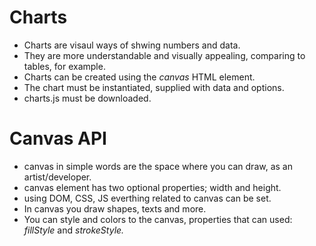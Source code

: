 # Charts
- Charts are visaul ways of shwing numbers and data. 
- They are more understandable and visually appealing, comparing to tables, for example.
- Charts can be created using the _canvas_ HTML element.
- The chart must be instantiated, supplied with data and options.
- charts.js must be downloaded.

# Canvas API
- canvas in simple words are the space where you can draw, as an artist/developer.
- canvas element has two optional properties; width and height.
- using DOM, CSS, JS everthing related to canvas can be set.
- In canvas you draw shapes, texts and more.
- You can style and colors to the canvas, properties that can used: _fillStyle_ and _strokeStyle._

